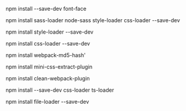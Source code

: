 npm install --save-dev font-face

npm install sass-loader node-sass style-loader css-loader --save-dev

npm install style-loader --save-dev

npm install css-loader --save-dev

npm install webpack-md5-hash'

npm install mini-css-extract-plugin

npm install clean-webpack-plugin

npm install --save-dev css-loader ts-loader

npm install file-loader --save-dev